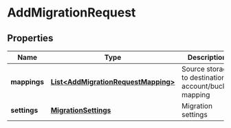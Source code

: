 
# AddMigrationRequest

## Properties
Name | Type | Description | Notes
------------ | ------------- | ------------- | -------------
**mappings** | [**List&lt;AddMigrationRequestMapping&gt;**](AddMigrationRequestMapping.md) | Source storage to destination account/bucket mapping |  [optional]
**settings** | [**MigrationSettings**](MigrationSettings.md) | Migration settings |  [optional]



